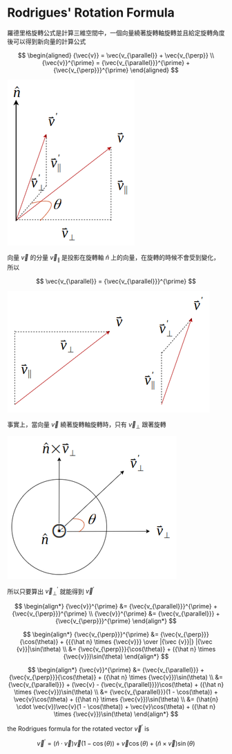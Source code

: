 # Rodrigues' Rotation Formula
羅德里格旋轉公式是計算三維空間中，一個向量繞著旋轉軸旋轉並且給定旋轉角度後可以得到新向量的計算公式


$$
\begin{aligned}
{\vec{v}} = \vec{v_{\parallel}} + \vec{v_{\perp}} \\
{\vec{v}}^{\prime} = {\vec{v_{\parallel}}}^{\prime} + {\vec{v_{\perp}}}^{\prime}
\end{aligned}
$$


![Alt text](image/plot1.drawio.png)

向量 $\vec{v}$ 的分量 $\vec{v}_{\parallel}$ 是投影在旋轉軸 $\hat n$ 上的向量，在旋轉的時候不會受到變化，所以

$$
\vec{v_{\parallel}} = {\vec{v_{\parallel}}}^{\prime}
$$

![Alt text](image/plot2.drawio.png)

事實上，當向量 $\vec v$ 繞著旋轉軸旋轉時，只有 $\vec{v}_{\perp}$ 跟著旋轉

![Alt text](image/plot3.drawio.png)

所以只要算出 ${\vec{v}_{\perp}}^{\prime}$ 就能得到 ${\vec{v}}^{\prime}$

$$
\begin{align*}
{\vec{v}}^{\prime} &= {\vec{v_{\parallel}}}^{\prime} + {\vec{v_{\perp}}}^{\prime} \\
{\vec{v}}^{\prime} &= {\vec{v_{\parallel}}} + {\vec{v_{\perp}}}^{\prime} 
\end{align*}
$$

$$
\begin{align*}
{\vec{v_{\perp}}}^{\prime} &= {\vec{v_{\perp}}}{\cos(\theta)} + {{{\hat n} \times {\vec{v}}} \over |{\vec {v}}|}
|{\vec {v}}|\sin(\theta) \\
&= {\vec{v_{\perp}}}{\cos(\theta)} + ({\hat n} \times {\vec{v}})\sin(\theta)
\end{align*}
$$

$$
\begin{align*}
{\vec{v}}^{\prime} &= {\vec{v_{\parallel}}} + {\vec{v_{\perp}}}{\cos(\theta)} + ({\hat n} \times {\vec{v}})\sin(\theta) \\
&= {\vec{v_{\parallel}}} + (\vec{v} - {\vec{v_{\parallel}}})\cos(\theta) + ({\hat n} \times {\vec{v}})\sin(\theta) \\
&= {\vec{v_{\parallel}}}(1 - \cos(\theta)) + \vec{v}\cos(\theta) + ({\hat n} \times {\vec{v}})\sin(\theta) \\
&= (\hat{n} \cdot \vec{v})\vec{v}(1 - \cos(\theta)) + \vec{v}\cos(\theta) + ({\hat n} \times {\vec{v}})\sin(\theta) 
\end{align*}
$$

the Rodrigues formula for the rotated vector $\vec{v}^{\prime}$ is 

$$
{\vec{v}}^{\prime}= (\hat{n} \cdot \vec{v})\vec{v}(1 - \cos(\theta)) + \vec{v}\cos(\theta) + ({\hat n} \times {\vec{v}})\sin(\theta) 
$$

